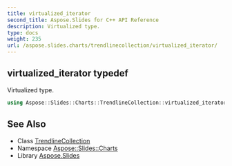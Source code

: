 ```yaml
---
title: virtualized_iterator
second_title: Aspose.Slides for C++ API Reference
description: Virtualized type.
type: docs
weight: 235
url: /aspose.slides.charts/trendlinecollection/virtualized_iterator/
---
```

## virtualized_iterator typedef


Virtualized type.

```cpp
using Aspose::Slides::Charts::TrendlineCollection::virtualized_iterator =  typename iterator_holder_type::virtualized_iterator
```

## See Also

* Class [TrendlineCollection](../)
* Namespace [Aspose::Slides::Charts](../../)
* Library [Aspose.Slides](../../../)
